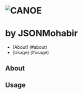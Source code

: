 # ![CANOE](https://github.com/anyakeller/JSONmohabir_MohabirJ-FichterN-FreyraJ-KelllerA/logo.png "The original boat png credit goes to https://thenounproject.com/term/canoe/64735/ thanks!  We added the logo text.")
by JSONMohabir
===============================================
- [About] (#about)
- [Usage] (#usage)

About
----------


Usage
----------
